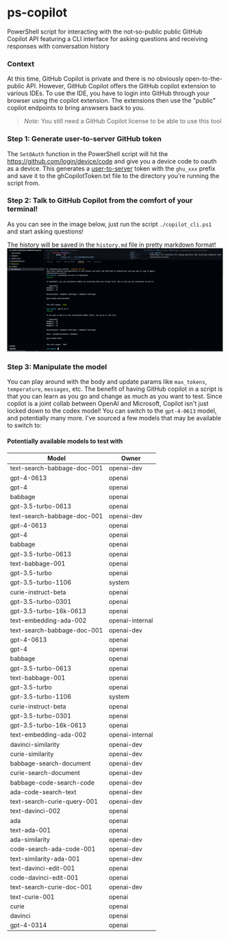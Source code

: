 # ps-copilot
PowerShell script for interacting with the not-so-public public GitHub Copilot API featuring a CLI interface for asking questions and receiving responses with conversation history

### Context
At this time, GitHub Copilot is private and there is no obviously open-to-the-public API. However, GitHub Copilot offers the GitHub copilot extension to various IDEs. To use the IDE, you have to login into GitHub through your browser using the copilot extension. The extensions then use the "public" copilot endpoints to bring answsers back to you. 

>_Note:_ You still need a GitHub Copilot license to be able to use this tool


### Step 1: Generate user-to-server GitHub token
The `SetOAuth` function in the PowerShell script will hit the https://github.com/login/device/code and give you a device code to oauth as a device. This generates a [user-to-server](https://docs.github.com/en/apps/creating-github-apps/authenticating-with-a-github-app/authenticating-with-a-github-app-on-behalf-of-a-user) token with the `ghu_xxx` prefix and save it to the ghCopilotToken.txt file to the directory you're running the script from. 

### Step 2: Talk to GitHub Copilot from the comfort of your terminal!
As you can see in the image below, just run the script `./copilot_cli.ps1` and start asking questions! 

The history will be saved in the `history.md` file in pretty markdown format!
![demo](.\demo_output\demo.png)

### Step 3: Manipulate the model
You can play around with the body and update params like `max_tokens`, `temperature`, `messages`, etc. The benefit of having GitHub copilot in a script is that you can learn as you go and change as much as you want to test. Since copilot is a joint collab between OpenAI and Microsoft, Copilot isn't just locked down to the codex model! You can switch to the `gpt-4-0613` model, and potentially many more. I've sourced a few models that may be available to switch to:

#### Potentially available models to test with

| Model                          | Owner        |
|-----------------------------|-----------------|
| text-search-babbage-doc-001 | openai-dev      |
| gpt-4-0613                  | openai          |
| gpt-4                       | openai          |
| babbage                     | openai          |
| gpt-3.5-turbo-0613          | openai          |
| text-search-babbage-doc-001 | openai-dev      |
| gpt-4-0613                  | openai          |
| gpt-4                       | openai          |
| babbage                     | openai          |
| gpt-3.5-turbo-0613          | openai          |
| text-babbage-001            | openai          |
| gpt-3.5-turbo               | openai          |
| gpt-3.5-turbo-1106          | system          |
| curie-instruct-beta         | openai          |
| gpt-3.5-turbo-0301          | openai          |
| gpt-3.5-turbo-16k-0613      | openai          |
| text-embedding-ada-002      | openai-internal |
| text-search-babbage-doc-001 | openai-dev      |
| gpt-4-0613                  | openai          |
| gpt-4                       | openai          |
| babbage                     | openai          |
| gpt-3.5-turbo-0613          | openai          |
| text-babbage-001            | openai          |
| gpt-3.5-turbo               | openai          |
| gpt-3.5-turbo-1106          | system          |
| curie-instruct-beta         | openai          |
| gpt-3.5-turbo-0301          | openai          |
| gpt-3.5-turbo-16k-0613      | openai          |
| text-embedding-ada-002      | openai-internal |
| davinci-similarity          | openai-dev      |
| curie-similarity            | openai-dev      |
| babbage-search-document     | openai-dev      |
| curie-search-document       | openai-dev      |
| babbage-code-search-code    | openai-dev      |
| ada-code-search-text        | openai-dev      |
| text-search-curie-query-001 | openai-dev      |
| text-davinci-002            | openai          |
| ada                         | openai          |
| text-ada-001                | openai          |
| ada-similarity              | openai-dev      |
| code-search-ada-code-001    | openai-dev      |
| text-similarity-ada-001     | openai-dev      |
| text-davinci-edit-001       | openai          |
| code-davinci-edit-001       | openai          |
| text-search-curie-doc-001   | openai-dev      |
| text-curie-001              | openai          |
| curie                       | openai          |
| davinci                     | openai          |
| gpt-4-0314                  | openai          |